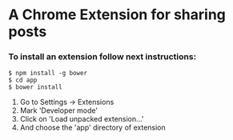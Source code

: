 A Chrome Extension for sharing posts
================
### To install an extension follow next instructions: 

```shell
$ npm install -g bower 
$ cd app
$ bower install
```

1. Go to Settings -> Extensions
2. Mark 'Developer mode'
3. Click on 'Load unpacked extension...'
4. And choose the 'app' directory of extension